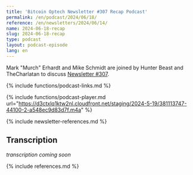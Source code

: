 ```yaml
---
title: 'Bitcoin Optech Newsletter #307 Recap Podcast'
permalink: /en/podcast/2024/06/18/
reference: /en/newsletters/2024/06/14/
name: 2024-06-18-recap
slug: 2024-06-18-recap
type: podcast
layout: podcast-episode
lang: en
---
```

Mark "Murch" Erhardt and Mike Schmidt are joined by Hunter Beast and
TheCharlatan to discuss [Newsletter #307]({{page.reference}}).

{% include functions/podcast-links.md %}

{% include functions/podcast-player.md url="https://d3ctxlq1ktw2nl.cloudfront.net/staging/2024-5-19/381113747-44100-2-a548ec9d83d7f.m4a" %}

{% include newsletter-references.md %}

## Transcription

_transcription coming soon_

{% include references.md %}
